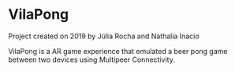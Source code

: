 # VilaPong

Project created on 2019 by Júlia Rocha and Nathalia Inacio

VilaPong is a AR game experience that emulated a beer pong game between two devices using Multipeer Connectivity.
